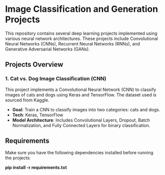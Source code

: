 # Image Classification and Generation Projects

This repository contains several deep learning projects implemented using various neural network architectures. These projects include Convolutional Neural Networks (CNNs), Recurrent Neural Networks (RNNs), and Generative Adversarial Networks (GANs).

## Projects Overview

### 1. **Cat vs. Dog Image Classification (CNN)**

This project implements a Convolutional Neural Network (CNN) to classify images of cats and dogs using Keras and TensorFlow. The dataset used is sourced from Kaggle.

- **Goal**: Train a CNN to classify images into two categories: cats and dogs.
- **Tech**: Keras, TensorFlow
- **Model Architecture**: Includes Convolutional Layers, Dropout, Batch Normalization, and Fully Connected Layers for binary classification.

## Requirements

Make sure you have the following dependencies installed before running the projects:

**pip install -r requirements.txt**

